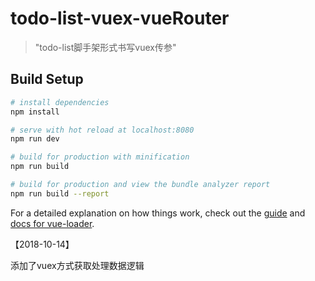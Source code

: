 # todo-list-vuex-vueRouter

> \"todo-list脚手架形式书写vuex传参\"

## Build Setup

``` bash
# install dependencies
npm install

# serve with hot reload at localhost:8080
npm run dev

# build for production with minification
npm run build

# build for production and view the bundle analyzer report
npm run build --report
```

For a detailed explanation on how things work, check out the [guide](http://vuejs-templates.github.io/webpack/) and [docs for vue-loader](http://vuejs.github.io/vue-loader).

【2018-10-14】

添加了vuex方式获取处理数据逻辑
